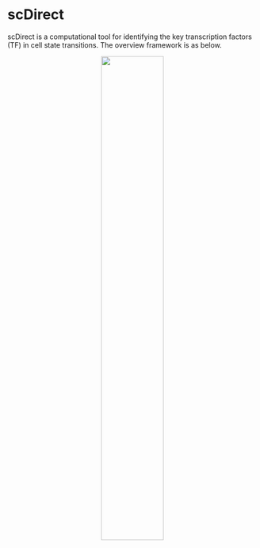 # scDirect
scDirect is a computational tool for identifying the key transcription factors (TF) in cell state transitions. The overview framework is as below.

<p align="center">
  <img src="https://github.com/Chen-Li-17/scDirect/blob/main/inst/overview.png" width=50%>
</p>
